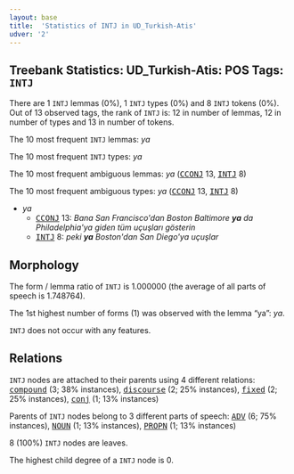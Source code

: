 ```yaml
---
layout: base
title:  'Statistics of INTJ in UD_Turkish-Atis'
udver: '2'
---
```


## Treebank Statistics: UD_Turkish-Atis: POS Tags: `INTJ`

There are 1 `INTJ` lemmas (0%), 1 `INTJ` types (0%) and 8 `INTJ` tokens (0%).
Out of 13 observed tags, the rank of `INTJ` is: 12 in number of lemmas, 12 in number of types and 13 in number of tokens.

The 10 most frequent `INTJ` lemmas: <em>ya</em>

The 10 most frequent `INTJ` types:  <em>ya</em>

The 10 most frequent ambiguous lemmas: <em>ya</em> (<tt><a href="tr_atis-pos-CCONJ.html">CCONJ</a></tt> 13, <tt><a href="tr_atis-pos-INTJ.html">INTJ</a></tt> 8)

The 10 most frequent ambiguous types:  <em>ya</em> (<tt><a href="tr_atis-pos-CCONJ.html">CCONJ</a></tt> 13, <tt><a href="tr_atis-pos-INTJ.html">INTJ</a></tt> 8)


* <em>ya</em>
  * <tt><a href="tr_atis-pos-CCONJ.html">CCONJ</a></tt> 13: <em>Bana San Francisco'dan Boston Baltimore <b>ya</b> da Philadelphia'ya giden tüm uçuşları gösterin</em>
  * <tt><a href="tr_atis-pos-INTJ.html">INTJ</a></tt> 8: <em>peki <b>ya</b> Boston'dan San Diego'ya uçuşlar</em>

## Morphology

The form / lemma ratio of `INTJ` is 1.000000 (the average of all parts of speech is 1.748764).

The 1st highest number of forms (1) was observed with the lemma “ya”: <em>ya</em>.

`INTJ` does not occur with any features.


## Relations

`INTJ` nodes are attached to their parents using 4 different relations: <tt><a href="tr_atis-dep-compound.html">compound</a></tt> (3; 38% instances), <tt><a href="tr_atis-dep-discourse.html">discourse</a></tt> (2; 25% instances), <tt><a href="tr_atis-dep-fixed.html">fixed</a></tt> (2; 25% instances), <tt><a href="tr_atis-dep-conj.html">conj</a></tt> (1; 13% instances)

Parents of `INTJ` nodes belong to 3 different parts of speech: <tt><a href="tr_atis-pos-ADV.html">ADV</a></tt> (6; 75% instances), <tt><a href="tr_atis-pos-NOUN.html">NOUN</a></tt> (1; 13% instances), <tt><a href="tr_atis-pos-PROPN.html">PROPN</a></tt> (1; 13% instances)

8 (100%) `INTJ` nodes are leaves.

The highest child degree of a `INTJ` node is 0.

